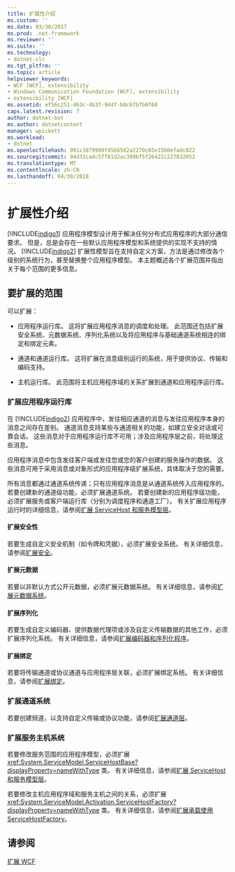 ```yaml
---
title: 扩展性介绍
ms.custom: ''
ms.date: 03/30/2017
ms.prod: .net-framework
ms.reviewer: ''
ms.suite: ''
ms.technology:
- dotnet-clr
ms.tgt_pltfrm: ''
ms.topic: article
helpviewer_keywords:
- WCF [WCF], extensibility
- Windows Communication Foundation [WCF], extensibility
- extensibility [WCF]
ms.assetid: ef56c251-d63c-4b3f-944f-b0c67bfb0f68
caps.latest.revision: 7
author: dotnet-bot
ms.author: dotnetcontent
manager: wpickett
ms.workload:
- dotnet
ms.openlocfilehash: 991c3879990fd5b6562a2270c65e1560efadc022
ms.sourcegitcommit: 94d33cadc5ff81d2ac389bf5f26422c227832052
ms.translationtype: MT
ms.contentlocale: zh-CN
ms.lasthandoff: 04/30/2018
---
```

# <a name="introduction-to-extensibility"></a>扩展性介绍
[!INCLUDE[indigo1](../../../includes/indigo1-md.md)] 应用程序模型设计用于解决任何分布式应用程序的大部分通信要求。 但是，总是会存在一些默认应用程序模型和系统提供的实现不支持的情况。 [!INCLUDE[indigo2](../../../includes/indigo2-md.md)] 扩展性模型旨在支持自定义方案，方法是通过修改各个级别的系统行为，甚至替换整个应用程序模型。 本主题概述各个扩展范围并指出关于每个范围的更多信息。  
  
## <a name="areas-to-extend"></a>要扩展的范围  
 可以扩展：  
  
-   应用程序运行库。 这将扩展应用程序消息的调度和处理。 此范围还包括扩展安全系统、元数据系统、序列化系统以及将应用程序与基础通道系统相连的绑定和绑定元素。  
  
-   通道和通道运行库。 这将扩展在消息级别运行的系统，用于提供协议、传输和编码支持。  
  
-   主机运行库。 此范围将主机应用程序域的关系扩展到通道和应用程序运行库。  
  
### <a name="extending-the-application-runtime"></a>扩展应用程序运行库  
 在 [!INCLUDE[indigo2](../../../includes/indigo2-md.md)] 应用程序中，发往相应通道的消息与发往应用程序本身的消息之间存在差别。 通道消息支持某些与通道相关的功能，如建立安全对话或可靠会话。 这些消息对于应用程序运行库不可用；涉及应用程序层之前，将处理这些消息。  
  
 应用程序消息中包含发往客户端或发往您或您的客户创建的服务操作的数据。 这些消息可用于采用消息或对象形式的应用程序级扩展系统，具体取决于您的需要。  
  
 所有消息都通过通道系统传递；只有应用程序消息是从通道系统传入应用程序的。 若要创建新的通道级功能，必须扩展通道系统。 若要创建新的应用程序级功能，必须扩展服务或客户端运行库（分别为调度程序和通道工厂）。 有关扩展应用程序运行时的详细信息，请参阅[扩展 ServiceHost 和服务模型层](../../../docs/framework/wcf/extending/extending-servicehost-and-the-service-model-layer.md)。  
  
#### <a name="extending-security"></a>扩展安全性  
 若要生成自定义安全机制（如令牌和凭据），必须扩展安全系统。 有关详细信息，请参阅[扩展安全](../../../docs/framework/wcf/extending/extending-security.md)。  
  
#### <a name="extending-metadata"></a>扩展元数据  
 若要以非默认方式公开元数据，必须扩展元数据系统。 有关详细信息，请参阅[扩展元数据系统](../../../docs/framework/wcf/extending/extending-the-metadata-system.md)。  
  
#### <a name="extending-serialization"></a>扩展序列化  
 若要生成自定义编码器、提供数据代理项或涉及自定义传输数据的其他工作，必须扩展序列化系统。 有关详细信息，请参阅[扩展编码器和序列化程序](../../../docs/framework/wcf/extending/extending-encoders-and-serializers.md)。  
  
#### <a name="extending-bindings"></a>扩展绑定  
 若要将传输通道或协议通道与应用程序层关联，必须扩展绑定系统。 有关详细信息，请参阅[扩展绑定](../../../docs/framework/wcf/extending/extending-bindings.md)。  
  
### <a name="extending-the-channel-system"></a>扩展通道系统  
 若要创建频道，以支持自定义传输或协议功能，请参阅[扩展通道层](../../../docs/framework/wcf/extending/extending-the-channel-layer.md)。  
  
### <a name="extending-the-service-hosting-system"></a>扩展服务主机系统  
 若要修改服务范围的应用程序模型，必须扩展 <xref:System.ServiceModel.ServiceHostBase?displayProperty=nameWithType> 类。 有关详细信息，请参阅[扩展 ServiceHost 和服务模型层](../../../docs/framework/wcf/extending/extending-servicehost-and-the-service-model-layer.md)。  
  
 若要修改主机应用程序域和服务主机之间的关系，必须扩展 <xref:System.ServiceModel.Activation.ServiceHostFactory?displayProperty=nameWithType> 类。 有关详细信息，请参阅[扩展承载使用 ServiceHostFactory](../../../docs/framework/wcf/extending/extending-hosting-using-servicehostfactory.md)。  
  
## <a name="see-also"></a>请参阅  
 [扩展 WCF](../../../docs/framework/wcf/extending/index.md)
